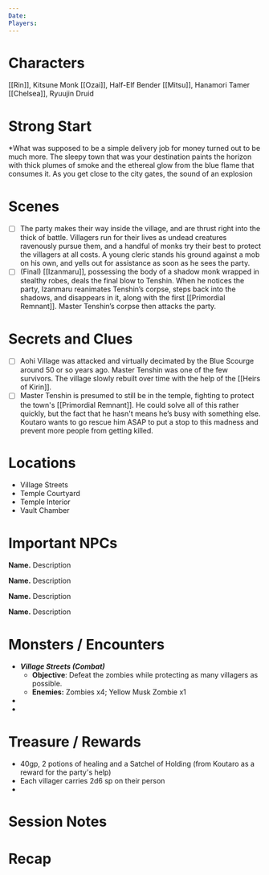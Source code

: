```yaml
---
Date: 
Players:
---
```


# Characters  
  
[[Rin]], Kitsune Monk
[[Ozai]], Half-Elf Bender
[[Mitsu]], Hanamori Tamer
[[Chelsea]], Ryuujin Druid
# Strong Start  
  
*What was supposed to be a simple delivery job for money turned out to be much more. The sleepy town that was your destination paints the horizon with thick plumes of smoke and the ethereal glow from the blue flame that consumes it. As you get close to the city gates, the sound of an explosion 
  
# Scenes
  
- [ ] The party makes their way inside the village, and are thrust right into the thick of battle. Villagers run for their lives as undead creatures ravenously pursue them, and a handful of monks try their best to protect the villagers at all costs. A young cleric stands his ground against a mob on his own, and yells out for assistance as soon as he sees the party.
- [ ] (Final) [[Izanmaru]], possessing the body of a shadow monk wrapped in stealthy robes, deals the final blow to Tenshin. When he notices the party, Izanmaru reanimates Tenshin’s corpse, steps back into the shadows, and disappears in it, along with the first [[Primordial Remnant]]. Master Tenshin’s corpse then attacks the party.
  
# Secrets and Clues
  
- [ ] Aohi Village was attacked and virtually decimated by the Blue Scourge around 50 or so years ago. Master Tenshin was one of the few survivors. The village slowly rebuilt over time with the help of the [[Heirs of Kirin]].
- [ ] Master Tenshin is presumed to still be in the temple, fighting to protect the town's [[Primordial Remnant]]. He could solve all of this rather quickly, but the fact that he hasn't means he’s busy with something else. Koutaro wants to go rescue him ASAP to put a stop to this madness and prevent more people from getting killed.
  
# Locations

- Village Streets
- Temple Courtyard
- Temple Interior
- Vault Chamber
  
# Important NPCs
  
**Name.** Description  
  
**Name.** Description  
  
**Name.** Description  
  
**Name.** Description  
  
# Monsters / Encounters
  
* ***Village Streets (Combat)***
	* **Objective**: Defeat the zombies while protecting as many villagers as possible.
	* **Enemies:** Zombies x4; Yellow Musk Zombie x1
*  
*  
# Treasure / Rewards
  
* 40gp, 2 potions of healing and a Satchel of Holding (from Koutaro as a reward for the party's help)
* Each villager carries 2d6 sp on their person
* 

# Session Notes



# Recap

